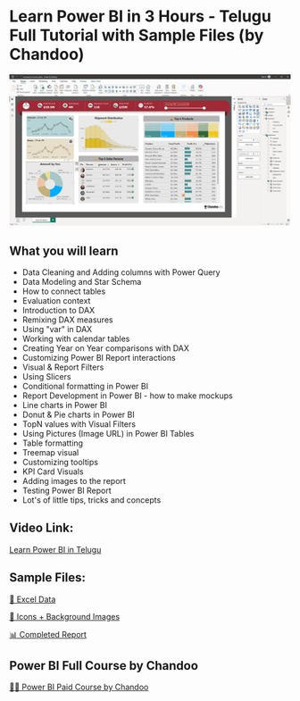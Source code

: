 # Learn Power BI in 3 Hours - Telugu Full Tutorial with Sample Files (by Chandoo)

![Completed Power BI Report](https://github.com/chandoo-org/Power-BI/blob/bef4b33651c742702adba7ac46612fce25589575/Telugu%20Full%20Course/img/report-screenshot.png)

## What you will learn
- Data Cleaning and Adding columns with Power Query
- Data Modeling and Star Schema
- How to connect tables
- Evaluation context
- Introduction to DAX
- Remixing DAX measures
- Using "var" in DAX
- Working with calendar tables
- Creating Year on Year comparisons with DAX
- Customizing Power BI Report interactions
- Visual & Report Filters
- Using Slicers
- Conditional formatting in Power BI
- Report Development in Power BI - how to make mockups
- Line charts in Power BI
- Donut & Pie charts in Power BI
- TopN values with Visual Filters
- Using Pictures (Image URL) in Power BI Tables
- Table formatting
- Treemap visual
- Customizing tooltips
- KPI Card Visuals
- Adding images to the report
- Testing Power BI Report
- Lot's of little tips, tricks and concepts

## Video Link:
[Learn Power BI in Telugu](https://youtu.be/9sEJclxSxFQ)

## Sample Files:

[📃 Excel Data](https://github.com/chandoo-org/Power-BI/blob/main/Telugu%20Full%20Course/sample-chocolate-shipments-data-all-Apr-2025.xlsx)

[📂 Icons + Background Images](https://github.com/chandoo-org/Power-BI/tree/main/Telugu%20Full%20Course/img)

[📊 Completed Report](https://github.com/chandoo-org/Power-BI/blob/main/Telugu%20Full%20Course/powerbi-demo-1.pbix)


## Power BI Full Course by Chandoo

[🧑‍💻 Power BI Paid Course by Chandoo](https://chandoo.org/wp/power-bi-course/)
